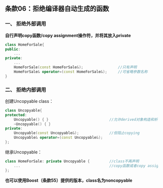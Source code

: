 ## 条款06：拒绝编译器自动生成的函数

### 一、 拒绝外部调用

**自行声明copy函数/copy assignment操作符，并将其放入private**

```C++
class HomeForSale{
public:
    ...
private:
    ...
    HomeForSale(const HomeForSale&);				//只有声明
    HomeForSale& operator=(const HomeForSale&);		//可省略参数名称
}
```



### 二、 拒绝内部调用

创建Uncopyable class：

```C++
class Uncopyable{
protected:
    Uncopyable() { }							//允许derived对象构造和析构
    ~Uncopyable() { }
private:
    Uncopyable(const Uncopyable&);				//但阻止copying
    Uncopyable& operator=(const Uncopyable&);
};
```

继承Uncopyable：

```C++
class HomeForSale: private Uncopyable {			//class不再声明
    ...											//copy函数或者copy assignment操作符
};
```

**也可以使用Boost（条款55）提供的版本，class名为noncopyable**

